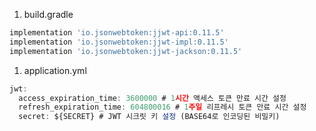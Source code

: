 1. build.gradle

```jsx
implementation 'io.jsonwebtoken:jjwt-api:0.11.5'
implementation 'io.jsonwebtoken:jjwt-impl:0.11.5'
implementation 'io.jsonwebtoken:jjwt-jackson:0.11.5'
```

1. application.yml

```jsx
jwt:
  access_expiration_time: 3600000 # 1시간 액세스 토큰 만료 시간 설정
  refresh_expiration_time: 604800016 # 1주일 리프레시 토큰 만료 시간 설정
  secret: ${SECRET} # JWT 시크릿 키 설정 (BASE64로 인코딩된 비밀키)
```